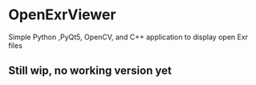 # OpenExrViewer
Simple Python ,PyQt5, OpenCV, and C++ application to display open Exr files

## Still wip, no working version yet
